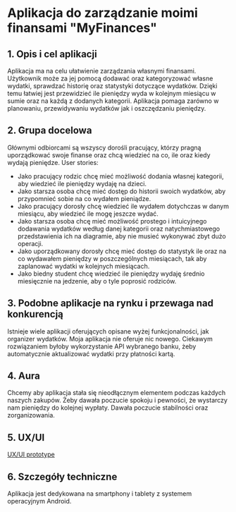 # Aplikacja do zarządzanie moimi finansami "MyFinances"
## 1. Opis i cel aplikacji
Aplikacja ma na celu ułatwienie zarządzania własnymi finansami. Użytkownik może za jej pomocą dodawać oraz kategoryzować własne wydatki, 
sprawdzać historię oraz statystyki dotyczące wydatków. Dzięki temu łatwiej jest przewidzieć ile pieniędzy wyda w kolejnym miesiącu w sumie oraz na każdą z dodanych kategorii. 
Aplikacja pomaga zarówno w planowaniu, przewidywaniu wydatków jak i oszczędzaniu pieniędzy.
## 2. Grupa docelowa
Głównymi odbiorcami są wszyscy dorośli pracujący, którzy pragną uporządkować swoje finanse oraz chcą wiedzieć na co, ile oraz kiedy wydają pieniędze. 
User stories:
* Jako pracujący rodzic chcę mieć możliwość dodania własnej kategorii, aby wiedzieć ile pieniędzy wydaję na dzieci. 
* Jako starsza osoba chcę mieć dostęp do historii swoich wydatków, aby przypomnieć sobie na co wydałem pieniądze.
* Jako pracujący dorosły chcę wiedzieć ile wydałem dotychczas w danym miesiącu, aby wiedzieć ile mogę jeszcze wydać.
* Jako starsza osoba chcę mieć możliwość prostego i intuicyjnego dodawania wydatków według danej kategorii 
oraz natychmiastowego przedstawienia ich na diagramie, aby nie musieć wykonywać zbyt dużo operacji.
* Jako uporządkowany dorosły chcę mieć dostęp do statystyk ile oraz na co wydawałem pieniędzy w poszczególnych miesiącach, tak aby zaplanować wydatki w kolejnych miesiącach.
* Jako biedny student chcę wiedzieć ile pieniędzy wydaję średnio miesięcznie na jedzenie, aby o tyle poprosić rodziców.
## 3. Podobne aplikacje na rynku i przewaga nad konkurencją
Istnieje wiele aplikacji oferujących opisane wyżej funkcjonalności, jak organizer wydatków. Moja aplikacja nie oferuje nic nowego. 
Ciekawym rozwiązaniem byłoby wykorzystanie API wybranego banku, żeby automatycznie aktualizować wydatki przy płatności kartą. 
## 4. Aura
Chcemy aby aplikacja stała się nieodłącznym elementem podczas każdych naszych zakupów. 
Żeby dawała poczucie spokoju i pewności, że wystarczy nam pieniędzy do kolejnej wypłaty. Dawała poczucie stabilności oraz zorganizowania.
## 5. UX/UI
[UX/UI prototype](https://marvelapp.com/prototype/969aaif)
## 6. Szczegóły techniczne
Aplikacja jest dedykowana na smartphony i tablety z systemem operacyjnym Android. 
